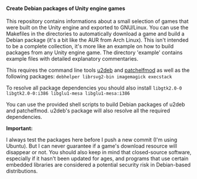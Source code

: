 #### Create Debian packages of Unity engine games

This repository contains informations about a small selection of games that were built on
the Unity engine and exported to GNU/Linux.
You can use the Makefiles in the directories to automatically download a game and build a Debian package
(it's a bit like the AUR from Arch Linux).
This isn't intended to be a complete collection, it's more like an example on how to build packages from
any Unity engine game. The directory 'example' contains example files with detailed explanatory commentaries.

This requires the command line tools [u2deb](https://github.com/darealshinji/UnityEngine2deb) and
[patchelfmod](https://github.com/darealshinji/patchelfmod) as well as the following packages:
`debhelper librsvg2-bin imagemagick execstack`

To resolve all package dependencies you should also install `libgtk2.0-0 libgtk2.0-0:i386 libglu1-mesa libglu1-mesa:i386`

You can use the provided shell scripts to build Debian packages of u2deb and patchelfmod.
u2deb's package will also resolve all the required dependencies.


**Important:**

I always test the packages here before I push a new commit (I'm using Ubuntu).
But I can never guarantee if a game's download resource will disappear or not.
You should also keep in mind that closed-source software, especially if it hasn't been updated for ages, and
programs that use certain embedded libraries are considered a potential security risk in Debian-based distributions.
